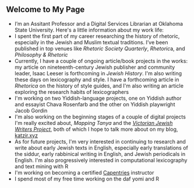 ## Welcome to My Page

* I’m an Assitant Professor and a Digital Services Librarian at Oklahoma State University. Here's a little information about my work life:
* I spent the first part of my career researching the history of rhetoric, especially in the Jewish and Muslim textual traditions. I’ve been published in top venues like *Rhetoric Society Quarterly*, *Rhetoric*a, and *Philosophy & Rhetoric*
* Currently, I have a couple of ongoing article/book projects in the works: my article on nineteenth-century Jewish publisher and community leader, Isaac Leeser is forthcoming in *Jewish History*. I'm also writing these days on lexicography and style. I have a forthcoming article in *Rhetorica* on the history of style guides, and I'm also writing an article exploring the research habits of lexicographers 
* I'm working on two Yiddish-language projects, one on Yiddish author and essayist Chava Rosenfarb and the other on Yiddish playwright Jacob Gordin
* I'm also working on the beginning stages of a couple of digital projects I'm really excited about, *Mapping Tanya* and the [*Victorian Jewish Writers Project*](http://victorianjewishwritersproject.org), both of which I hope to talk more about on my blog, [katzir.xyz](http://katzir.xyz)
* As for future projects, I'm very interested in continuing to research and write about early Jewish texts in English, especially early translations of the siddur, early rabbinical writing in English, and Jewish periodicals in English. I'm also progressively interested in computational lexicography and text mining with R
* I'm working on becoming a certified [Capentries](https://carpentries.org/) instructor 
* I spend most of my free time working on the daf yomi and R
